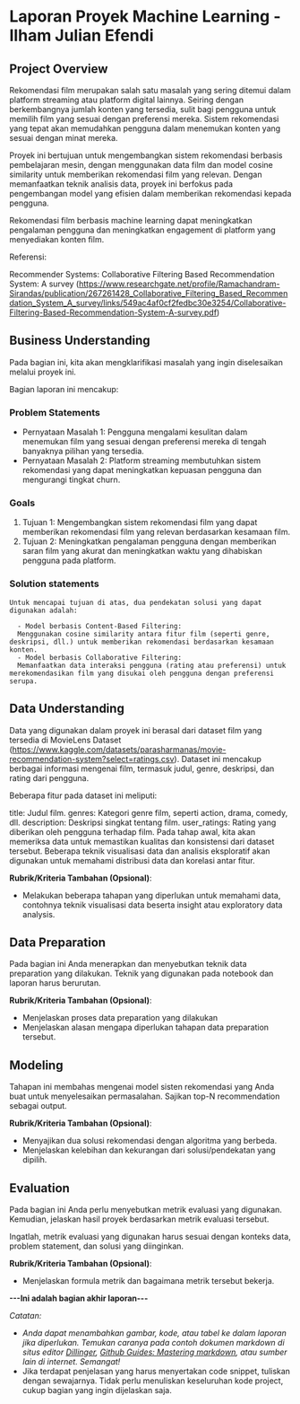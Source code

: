 # Laporan Proyek Machine Learning - Ilham Julian Efendi

## Project Overview

Rekomendasi film merupakan salah satu masalah yang sering ditemui dalam platform streaming atau platform digital lainnya. Seiring dengan berkembangnya jumlah konten yang tersedia, sulit bagi pengguna untuk memilih film yang sesuai dengan preferensi mereka. Sistem rekomendasi yang tepat akan memudahkan pengguna dalam menemukan konten yang sesuai dengan minat mereka.

Proyek ini bertujuan untuk mengembangkan sistem rekomendasi berbasis pembelajaran mesin, dengan menggunakan data film dan model cosine similarity untuk memberikan rekomendasi film yang relevan. Dengan memanfaatkan teknik analisis data, proyek ini berfokus pada pengembangan model yang efisien dalam memberikan rekomendasi kepada pengguna.

Rekomendasi film berbasis machine learning dapat meningkatkan pengalaman pengguna dan meningkatkan engagement di platform yang menyediakan konten film.

Referensi:

Recommender Systems: Collaborative Filtering Based Recommendation System: A survey (https://www.researchgate.net/profile/Ramachandram-Sirandas/publication/267261428_Collaborative_Filtering_Based_Recommendation_System_A_survey/links/549ac4af0cf2fedbc30e3254/Collaborative-Filtering-Based-Recommendation-System-A-survey.pdf)

## Business Understanding

Pada bagian ini, kita akan mengklarifikasi masalah yang ingin diselesaikan melalui proyek ini.

Bagian laporan ini mencakup:

### Problem Statements

- Pernyataan Masalah 1: Pengguna mengalami kesulitan dalam menemukan film yang sesuai dengan   preferensi mereka di tengah banyaknya pilihan yang tersedia.
- Pernyataan Masalah 2: Platform streaming membutuhkan sistem rekomendasi yang dapat meningkatkan kepuasan pengguna dan mengurangi tingkat churn.

### Goals

1. Tujuan 1: Mengembangkan sistem rekomendasi film yang dapat memberikan rekomendasi film yang relevan berdasarkan kesamaan film.
2. Tujuan 2: Meningkatkan pengalaman pengguna dengan memberikan saran film yang akurat dan meningkatkan waktu yang dihabiskan pengguna pada platform.

### Solution statements
    Untuk mencapai tujuan di atas, dua pendekatan solusi yang dapat digunakan adalah:

      - Model berbasis Content-Based Filtering:
      Menggunakan cosine similarity antara fitur film (seperti genre, deskripsi, dll.) untuk memberikan rekomendasi berdasarkan kesamaan konten.
      - Model berbasis Collaborative Filtering:
      Memanfaatkan data interaksi pengguna (rating atau preferensi) untuk merekomendasikan film yang disukai oleh pengguna dengan preferensi serupa.

## Data Understanding
Data yang digunakan dalam proyek ini berasal dari dataset film yang tersedia di MovieLens Dataset (https://www.kaggle.com/datasets/parasharmanas/movie-recommendation-system?select=ratings.csv). Dataset ini mencakup berbagai informasi mengenai film, termasuk judul, genre, deskripsi, dan rating dari pengguna.

Beberapa fitur pada dataset ini meliputi:

title: Judul film.
genres: Kategori genre film, seperti action, drama, comedy, dll.
description: Deskripsi singkat tentang film.
user_ratings: Rating yang diberikan oleh pengguna terhadap film.
Pada tahap awal, kita akan memeriksa data untuk memastikan kualitas dan konsistensi dari dataset tersebut. Beberapa teknik visualisasi data dan analisis eksploratif akan digunakan untuk memahami distribusi data dan korelasi antar fitur.

**Rubrik/Kriteria Tambahan (Opsional)**:
- Melakukan beberapa tahapan yang diperlukan untuk memahami data, contohnya teknik visualisasi data beserta insight atau exploratory data analysis.

## Data Preparation
Pada bagian ini Anda menerapkan dan menyebutkan teknik data preparation yang dilakukan. Teknik yang digunakan pada notebook dan laporan harus berurutan.

**Rubrik/Kriteria Tambahan (Opsional)**: 
- Menjelaskan proses data preparation yang dilakukan
- Menjelaskan alasan mengapa diperlukan tahapan data preparation tersebut.

## Modeling
Tahapan ini membahas mengenai model sisten rekomendasi yang Anda buat untuk menyelesaikan permasalahan. Sajikan top-N recommendation sebagai output.

**Rubrik/Kriteria Tambahan (Opsional)**: 
- Menyajikan dua solusi rekomendasi dengan algoritma yang berbeda.
- Menjelaskan kelebihan dan kekurangan dari solusi/pendekatan yang dipilih.

## Evaluation
Pada bagian ini Anda perlu menyebutkan metrik evaluasi yang digunakan. Kemudian, jelaskan hasil proyek berdasarkan metrik evaluasi tersebut.

Ingatlah, metrik evaluasi yang digunakan harus sesuai dengan konteks data, problem statement, dan solusi yang diinginkan.

**Rubrik/Kriteria Tambahan (Opsional)**: 
- Menjelaskan formula metrik dan bagaimana metrik tersebut bekerja.

**---Ini adalah bagian akhir laporan---**

_Catatan:_
- _Anda dapat menambahkan gambar, kode, atau tabel ke dalam laporan jika diperlukan. Temukan caranya pada contoh dokumen markdown di situs editor [Dillinger](https://dillinger.io/), [Github Guides: Mastering markdown](https://guides.github.com/features/mastering-markdown/), atau sumber lain di internet. Semangat!_
- Jika terdapat penjelasan yang harus menyertakan code snippet, tuliskan dengan sewajarnya. Tidak perlu menuliskan keseluruhan kode project, cukup bagian yang ingin dijelaskan saja.
